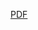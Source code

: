 <a href="https://github.com/ethanbowles03/2020-2021Prg2Port/blob/main/LearningMenu/CONTENTS/SchoolCoursePortfolioTSADocument.pdf" target="_blank">PDF</a>
